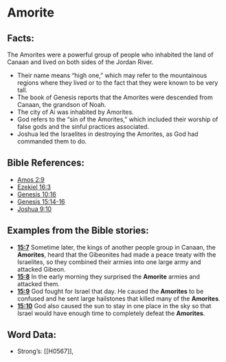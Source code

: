 # Amorite

## Facts:

The Amorites were a powerful group of people who inhabited the land of Canaan and lived on both sides of the Jordan River.

* Their name means “high one,” which may refer to the mountainous regions where they lived or to the fact that they were known to be very tall.
* The book of Genesis reports that the Amorites were descended from Canaan, the grandson of Noah.
* The city of Ai was inhabited by Amorites.
* God refers to the “sin of the Amorites,” which included their worship of false gods and the sinful practices associated.
* Joshua led the Israelites in destroying the Amorites, as God had commanded them to do.

## Bible References:

* [Amos 2:9](rc://en/tn/help/amo/02/09)
* [Ezekiel 16:3](rc://en/tn/help/ezk/16/03)
* [Genesis 10:16](rc://en/tn/help/gen/10/16)
* [Genesis 15:14-16](rc://en/tn/help/gen/15/14)
* [Joshua 9:10](rc://en/tn/help/jos/09/10)

## Examples from the Bible stories:

* __[15:7](rc://en/tn/help/obs/15/07)__ Sometime later, the kings of another people group in Canaan, the __Amorites__, heard that the Gibeonites had made a peace treaty with the Israelites, so they combined their armies into one large army and attacked Gibeon.
* __[15:8](rc://en/tn/help/obs/15/08)__ In the early morning they surprised the __Amorite__ armies and attacked them.
* __[15:9](rc://en/tn/help/obs/15/09)__ God fought for Israel that day. He caused the __Amorites__ to be confused and he sent large hailstones that killed many of the __Amorites__.
* __[15:10](rc://en/tn/help/obs/15/10)__ God also caused the sun to stay in one place in the sky so that Israel would have enough time to completely defeat the __Amorites__.

## Word Data:

* Strong’s: [[H0567]],
